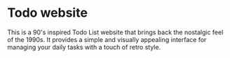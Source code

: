 # Todo website

This is a 90's inspired Todo List website that brings back the nostalgic feel of the 1990s. It provides a simple and visually appealing interface for managing your daily tasks with a touch of retro style.
